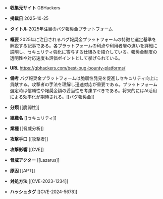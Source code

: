 - **収集元サイト**
GBHackers

- **掲載日**
2025-10-25

- **タイトル**
2025年注目のバグ報奨金プラットフォーム

- **概要**
2025年に注目されるバグ報奨金プラットフォームの特徴と選定基準を解説する記事である。各プラットフォームの利点や利用者層の違いを詳細に説明し、セキュリティ強化に寄与する仕組みを紹介している。報奨金制度の透明性や対応速度も評価ポイントとして挙げられている。

- **URL**
https://gbhackers.com/best-bug-bounty-platforms/

- **備考**
バグ報奨金プラットフォームは脆弱性発見を促進しセキュリティ向上に貢献する。攻撃者の手法を理解し迅速対応が重要である。プラットフォーム選定時は信頼性や報奨金額の妥当性を考慮すべきである。将来的にはAI活用による効率化が期待される。[[バグ報奨金]]

- **分類**
[[脆弱性]]

- **組織名**
[[セキュリティ]]

- **業種**
[[脅威分析]]

- **攻撃手口**
[[攻撃者]]

- **攻撃影響**
[[CVE]]

- **脅威アクター**
[[Lazarus]]

- **原因**
[[APT]]

- **対処方法**
[[CVE-2023-1234]]

- **ハッシュタグ**
[[CVE-2024-5678]]
